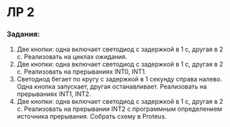 # ЛР 2

### Задания:
1. Две кнопки: одна включает светодиод с задержкой в 1 с, другая в 2 с. Реализовать на циклах ожидания.
2. Две кнопки: одна включает светодиод с задержкой в 1 с, другая в 2 с. Реализовать на прерываниях INT0, INT1.
3. Светодиод бегает по кругу с задержкой в 1 секунду справа налево. Одна кнопка запускает, другая останавливает. Реализовать на прерываниях INT1, INT2.
4. Две кнопки: одна включает светодиод с задержкой в 1 с, другая в 2 с. Реализовать на прерывании INT2 с программным определением источника прерывания. Собрать схему в Proteus.